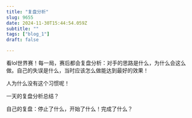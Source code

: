 ```yaml
--- 
title: "复盘分析" 
slug: 9655
date: 2024-11-30T15:44:54.059Z 
subtitle: "" 
tags: ["blog_1"] 
draft: false

--- 
```



看lol世界赛！每一局，赛后都会复盘分析：对手的思路是什么，为什么会这么做。自己的失误是什么，当时应该怎么做能达到最好的效果！

人为什么没有这个习惯呢！

一天的复盘分析总结？

自己的复盘：停止了什么，开始了什么！完成了什么？




